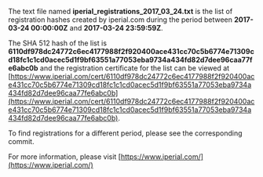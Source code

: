 The text file named **iperial_registrations_2017_03_24.txt** is the list of registration hashes created by iperial.com during the period between **2017-03-24 00:00:00Z** and **2017-03-24 23:59:59Z**.

The SHA 512 hash of the list is **6110df978dc24772c6ec4177988f2f920400ace431cc70c5b6774e71309cd18fc1c1cd0acec5d1f9bf63551a77053eba9734a434fd82d7dee96caa77fe6abc0b** and the registration certificate for the list can be viewed at [https://www.iperial.com/cert/6110df978dc24772c6ec4177988f2f920400ace431cc70c5b6774e71309cd18fc1c1cd0acec5d1f9bf63551a77053eba9734a434fd82d7dee96caa77fe6abc0b](https://www.iperial.com/cert/6110df978dc24772c6ec4177988f2f920400ace431cc70c5b6774e71309cd18fc1c1cd0acec5d1f9bf63551a77053eba9734a434fd82d7dee96caa77fe6abc0b).

To find registrations for a different period, please see the corresponding commit.

For more information, please visit [https://www.iperial.com/](https://www.iperial.com/)
